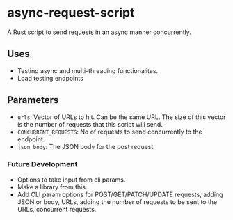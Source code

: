 # async-request-script
A Rust script to send requests in an async manner concurrently.

## Uses
- Testing async and multi-threading functionalites.
- Load testing endpoints

## Parameters
- `urls`: Vector of URLs to hit. Can be the same URL. The size of this vector is the number of requests that this script will send.
- `CONCURRENT_REQUESTS`: No of requests to send concurrently to the endpoint.
- `json_body`: The JSON body for the post request.

### Future Development
- Options to take input from cli params.
- Make a library from this.
- Add CLI param options for POST/GET/PATCH/UPDATE requests, adding JSON or body, URLs, adding the number of requests to be sent to the URLs, concurrent requests.
